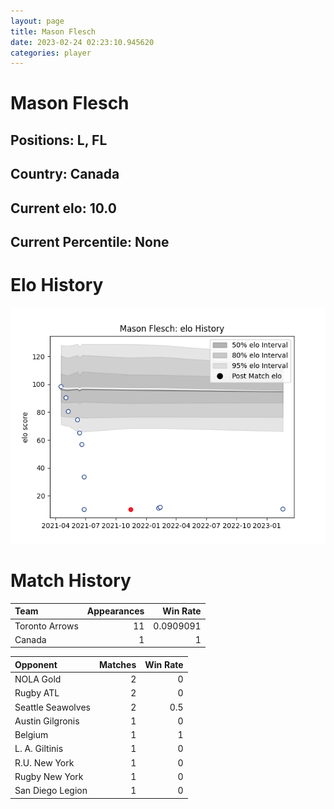 ```yaml
---  
layout: page  
title: Mason Flesch  
date: 2023-02-24 02:23:10.945620  
categories: player  
---
```

# Mason Flesch

## Positions: L, FL

## Country: Canada

## Current elo: 10.0

## Current Percentile: None

# Elo History


![elo history](history_MasonFlesch.png)
# Match History


| Team           |   Appearances |   Win Rate |
|:---------------|--------------:|-----------:|
| Toronto Arrows |            11 |  0.0909091 |
| Canada         |             1 |  1         |

| Opponent          |   Matches |   Win Rate |
|:------------------|----------:|-----------:|
| NOLA Gold         |         2 |        0   |
| Rugby ATL         |         2 |        0   |
| Seattle Seawolves |         2 |        0.5 |
| Austin Gilgronis  |         1 |        0   |
| Belgium           |         1 |        1   |
| L. A. Giltinis    |         1 |        0   |
| R.U. New York     |         1 |        0   |
| Rugby New York    |         1 |        0   |
| San Diego Legion  |         1 |        0   |
